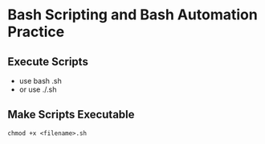 # Bash Scripting and Bash Automation Practice

## Execute Scripts

- use bash <filename>.sh
- or use ./<filename>.sh

## Make Scripts Executable

```
chmod +x <filename>.sh
```